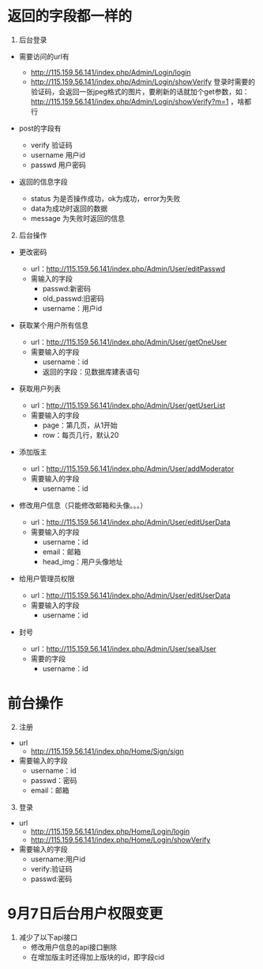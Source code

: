 # 返回的字段都一样的
1. 后台登录
* 需要访问的url有
	* http://115.159.56.141/index.php/Admin/Login/login
	* http://115.159.56.141/index.php/Admin/Login/showVerify 登录时需要的验证码，会返回一张jpeg格式的图片，要刷新的话就加个get参数，如：http://115.159.56.141/index.php/Admin/Login/showVerify?m=1 ，啥都行
* post的字段有
	* verify 验证码
	* username 用户id
	* passwd 用户密码

* 返回的信息字段
	* status 为是否操作成功，ok为成功，error为失败
	* data为成功时返回的数据
	* message 为失败时返回的信息

2. 后台操作
* 更改密码
	* url：http://115.159.56.141/index.php/Admin/User/editPasswd
	* 需输入的字段
		* passwd:新密码
		* old_passwd:旧密码
		* username：用户id
* 获取某个用户所有信息
	* url：http://115.159.56.141/index.php/Admin/User/getOneUser
	* 需要输入的字段
		* username：id
		* 返回的字段：见数据库建表语句

* 获取用户列表
	* url：http://115.159.56.141/index.php/Admin/User/getUserList
	* 需要输入的字段
		* page：第几页，从1开始
		* row：每页几行，默认20
* 添加版主
	* url：http://115.159.56.141/index.php/Admin/User/addModerator
	* 需要输入的字段
		* username：id
* 修改用户信息（只能修改邮箱和头像。。。）
	* url：http://115.159.56.141/index.php/Admin/User/editUserData
	* 需要输入的字段
		* username：id
		* email：邮箱
		* head_img：用户头像地址
* 给用户管理员权限
	* url：http://115.159.56.141/index.php/Admin/User/editUserData
	* 需要输入的字段
		* username：id
* 封号
	* url：http://115.159.56.141/index.php/Admin/User/sealUser
	* 需要的字段
		* username：id


# 前台操作
2. 注册
* url
	* http://115.159.56.141/index.php/Home/Sign/sign
* 需要输入的字段
	* username：id
	* passwd：密码
	* email：邮箱
3. 登录
* url
	* http://115.159.56.141/index.php/Home/Login/login
	* http://115.159.56.141/index.php/Home/Login/showVerify
* 需要输入的字段
	* username:用户id
	* verify:验证码
	* passwd:密码
	
# 9月7日后台用户权限变更
1. 减少了以下api接口
    * 修改用户信息的api接口删除
    * 在增加版主时还得加上版块的id，即字段cid
